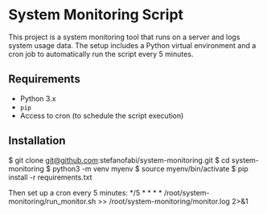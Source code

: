 # System Monitoring Script

This project is a system monitoring tool that runs on a server and logs system usage data. The setup includes a Python virtual environment and a cron job to automatically run the script every 5 minutes.

## Requirements

- Python 3.x
- `pip`
- Access to cron (to schedule the script execution)

## Installation
$ git clone git@github.com:stefanofabi/system-monitoring.git
$ cd system-monitoring
$ python3 -m venv myenv
$ source myenv/bin/activate
$ pip install -r requirements.txt


Then set up a cron every 5 minutes:
*/5 * * * * /root/system-monitoring/run_monitor.sh >> /root/system-monitoring/monitor.log 2>&1
